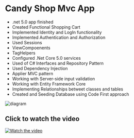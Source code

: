 # Candy Shop Mvc App

- .net 5.0 app  finished
- Created Functional Shopping Cart
- Implemented Identity and LogIn functionality
- Implemented Authentication and Authorization
- Used Sessions
- ViewCompoenents 
- TagHelpers
- Configured .Net Core 5.0 services
- Used of C# Interfaces and Repository Pattern
- Used Dependency Injection
- Applier MVC pattern
- Working with Server-side input validation
- Working with Entity Framework Core
- Implementing Relationships betweet classes and tables
- Created and Seeding Database using Code First approach

![diagram](https://user-images.githubusercontent.com/63001162/160239433-ae0ae9bb-c31c-4818-b600-87c0a376d3b5.PNG)





## Click to watch the video

[![Watch the video](https://user-images.githubusercontent.com/63001162/160239913-058d92c2-9696-4b67-b2db-a6326a77e8e4.PNG)](https://www.youtube.com/watch?v=-50ckoV1LHY)


